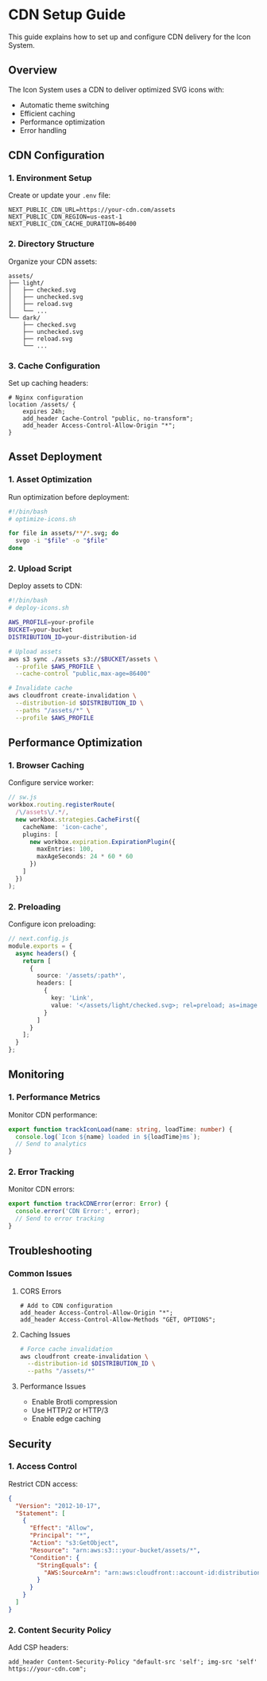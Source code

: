 # CDN Setup Guide

This guide explains how to set up and configure CDN delivery for the Icon System.

## Overview

The Icon System uses a CDN to deliver optimized SVG icons with:
- Automatic theme switching
- Efficient caching
- Performance optimization
- Error handling

## CDN Configuration

### 1. Environment Setup

Create or update your `.env` file:

```env
NEXT_PUBLIC_CDN_URL=https://your-cdn.com/assets
NEXT_PUBLIC_CDN_REGION=us-east-1
NEXT_PUBLIC_CDN_CACHE_DURATION=86400
```

### 2. Directory Structure

Organize your CDN assets:

```
assets/
├── light/
│   ├── checked.svg
│   ├── unchecked.svg
│   ├── reload.svg
│   └── ...
└── dark/
    ├── checked.svg
    ├── unchecked.svg
    ├── reload.svg
    └── ...
```

### 3. Cache Configuration

Set up caching headers:

```nginx
# Nginx configuration
location /assets/ {
    expires 24h;
    add_header Cache-Control "public, no-transform";
    add_header Access-Control-Allow-Origin "*";
}
```

## Asset Deployment

### 1. Asset Optimization

Run optimization before deployment:

```bash
#!/bin/bash
# optimize-icons.sh

for file in assets/**/*.svg; do
  svgo -i "$file" -o "$file"
done
```

### 2. Upload Script

Deploy assets to CDN:

```bash
#!/bin/bash
# deploy-icons.sh

AWS_PROFILE=your-profile
BUCKET=your-bucket
DISTRIBUTION_ID=your-distribution-id

# Upload assets
aws s3 sync ./assets s3://$BUCKET/assets \
  --profile $AWS_PROFILE \
  --cache-control "public,max-age=86400"

# Invalidate cache
aws cloudfront create-invalidation \
  --distribution-id $DISTRIBUTION_ID \
  --paths "/assets/*" \
  --profile $AWS_PROFILE
```

## Performance Optimization

### 1. Browser Caching

Configure service worker:

```ts
// sw.js
workbox.routing.registerRoute(
  /\/assets\/.*/,
  new workbox.strategies.CacheFirst({
    cacheName: 'icon-cache',
    plugins: [
      new workbox.expiration.ExpirationPlugin({
        maxEntries: 100,
        maxAgeSeconds: 24 * 60 * 60
      })
    ]
  })
);
```

### 2. Preloading

Configure icon preloading:

```ts
// next.config.js
module.exports = {
  async headers() {
    return [
      {
        source: '/assets/:path*',
        headers: [
          {
            key: 'Link',
            value: '</assets/light/checked.svg>; rel=preload; as=image'
          }
        ]
      }
    ];
  }
};
```

## Monitoring

### 1. Performance Metrics

Monitor CDN performance:

```ts
export function trackIconLoad(name: string, loadTime: number) {
  console.log(`Icon ${name} loaded in ${loadTime}ms`);
  // Send to analytics
}
```

### 2. Error Tracking

Monitor CDN errors:

```ts
export function trackCDNError(error: Error) {
  console.error('CDN Error:', error);
  // Send to error tracking
}
```

## Troubleshooting

### Common Issues

1. CORS Errors
   ```nginx
   # Add to CDN configuration
   add_header Access-Control-Allow-Origin "*";
   add_header Access-Control-Allow-Methods "GET, OPTIONS";
   ```

2. Caching Issues
   ```bash
   # Force cache invalidation
   aws cloudfront create-invalidation \
     --distribution-id $DISTRIBUTION_ID \
     --paths "/assets/*"
   ```

3. Performance Issues
   - Enable Brotli compression
   - Use HTTP/2 or HTTP/3
   - Enable edge caching

## Security

### 1. Access Control

Restrict CDN access:

```json
{
  "Version": "2012-10-17",
  "Statement": [
    {
      "Effect": "Allow",
      "Principal": "*",
      "Action": "s3:GetObject",
      "Resource": "arn:aws:s3:::your-bucket/assets/*",
      "Condition": {
        "StringEquals": {
          "AWS:SourceArn": "arn:aws:cloudfront::account-id:distribution/dist-id"
        }
      }
    }
  ]
}
```

### 2. Content Security Policy

Add CSP headers:

```nginx
add_header Content-Security-Policy "default-src 'self'; img-src 'self' https://your-cdn.com";
```
